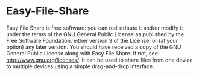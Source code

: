 Easy-File-Share
===============
Easy File Share is free software: you can redistribute it and/or modify it under the terms of the GNU General Public License as published by the Free Software Foundation, either version 3 of the License, or (at your option) any later version. You should have received a copy of the GNU General Public License along with Easy File Share. If not, see http://www.gnu.org/licenses/.
It can be used to share files from one device to multiple devices using a simple drag-and-drop interface.
